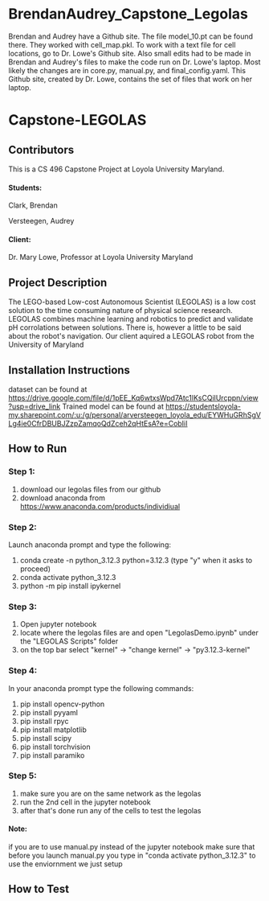 # BrendanAudrey_Capstone_Legolas
Brendan and Audrey have a Github site. The file model_10.pt can be found there.
They worked with cell_map.pkl. To work with a text file for cell locations, go
to Dr. Lowe's Github site. Also small edits had to be made in Brendan and
Audrey's files to make the code run on Dr. Lowe's laptop. Most likely the
changes are in core.py, manual.py, and final_config.yaml. This Github site,
created by Dr. Lowe, contains the set of files that work on her laptop.

# Capstone-LEGOLAS

## Contributors
This is a CS 496 Capstone Project at Loyola University Maryland.
#### Students:
Clark, Brendan

Versteegen, Audrey

#### Client:
Dr. Mary Lowe, Professor at Loyola University Maryland 

## Project Description
The LEGO-based Low-cost Autonomous Scientist (LEGOLAS) is a low cost solution to the time consuming nature of physical science research. LEGOLAS combines machine learning and robotics to predict and validate pH corrolations between solutions. There is, however a little to be said about the robot's navigation. Our client aquired a LEGOLAS robot from the University of Maryland   

## Installation Instructions
dataset can be found at https://drive.google.com/file/d/1pEE_Kq6wtxsWpd7Atc1lKsCQilUrcppn/view?usp=drive_link
Trained model can be found at https://studentsloyola-my.sharepoint.com/:u:/g/personal/arversteegen_loyola_edu/EYWHuGRhSgVLg4ie0CfrDBUBJZzpZamqoQdZceh2qHtEsA?e=CobIiI 
## How to Run
### Step 1:
1. download our legolas files from our github
2. download anaconda from https://www.anaconda.com/products/individiual

### Step 2:
Launch anaconda prompt and type the following:
1. conda create -n python_3.12.3 python=3.12.3 (type "y" when it asks to proceed)
2. conda activate python_3.12.3
3. python -m pip install ipykernel

### Step 3:
1. Open jupyter notebook
2. locate where the legolas files are and open "LegolasDemo.ipynb" under the "LEGOLAS Scripts" folder
2. on the top bar select "kernel" -> "change kernel" -> "py3.12.3-kernel"

### Step 4:
In your anaconda prompt type the following commands:
1. pip install opencv-python
2. pip install pyyaml
3. pip install rpyc
4. pip install matplotlib
5. pip install scipy
6. pip install torchvision
7. pip install paramiko

### Step 5:
1. make sure you are on the same network as the legolas
2. run the 2nd cell in the jupyter notebook
3. after that's done run any of the cells to test the legolas

#### Note:
if you are to use manual.py instead of the jupyter notebook make sure that before you launch manual.py you type in "conda activate python_3.12.3" to use the enviornment we just setup

## How to Test

